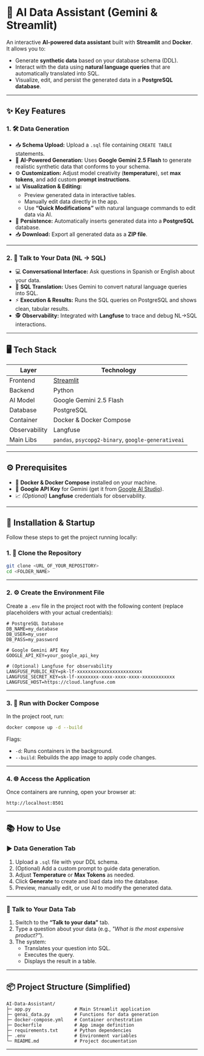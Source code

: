 # 🚀 AI Data Assistant (Gemini & Streamlit)

An interactive **AI-powered data assistant** built with **Streamlit** and **Docker**.  
It allows you to:

- Generate **synthetic data** based on your database schema (DDL).
- Interact with the data using **natural language queries** that are automatically translated into SQL.
- Visualize, edit, and persist the generated data in a **PostgreSQL database**.

---

## ✨ Key Features

### 1. 🛠️ Data Generation

- 📥 **Schema Upload:** Upload a `.sql` file containing `CREATE TABLE` statements.
- 🤖 **AI-Powered Generation:** Uses **Google Gemini 2.5 Flash** to generate realistic synthetic data that conforms to your schema.
- ⚙️ **Customization:** Adjust model creativity (**temperature**), set **max tokens**, and add custom **prompt instructions**.
- 📊 **Visualization & Editing:**
  - Preview generated data in interactive tables.
  - Manually edit data directly in the app.
  - Use **“Quick Modifications”** with natural language commands to edit data via AI.
- 💾 **Persistence:** Automatically inserts generated data into a **PostgreSQL** database.
- 📥 **Download:** Export all generated data as a **ZIP file**.

---

### 2. 💬 Talk to Your Data (NL → SQL)

- 💻 **Conversational Interface:** Ask questions in Spanish or English about your data.
- 🔀 **SQL Translation:** Uses Gemini to convert natural language queries into SQL.
- ⚡ **Execution & Results:** Runs the SQL queries on PostgreSQL and shows clean, tabular results.
- 🕵️ **Observability:** Integrated with **Langfuse** to trace and debug NL→SQL interactions.

---

## 🖥️ Tech Stack

| Layer         | Technology                                         |
| ------------- | -------------------------------------------------- |
| Frontend      | [Streamlit](https://streamlit.io/)                 |
| Backend       | Python                                             |
| AI Model      | Google Gemini 2.5 Flash                            |
| Database      | PostgreSQL                                         |
| Container     | Docker & Docker Compose                            |
| Observability | Langfuse                                           |
| Main Libs     | `pandas`, `psycopg2-binary`, `google-generativeai` |

---

## ⚙️ Prerequisites

- 🐳 **Docker & Docker Compose** installed on your machine.
- 🔑 **Google API Key** for Gemini (get it from [Google AI Studio](https://aistudio.google.com/)).
- 📈 _(Optional)_ **Langfuse** credentials for observability.

---

## 🚀 Installation & Startup

Follow these steps to get the project running locally:

### 1. 📂 Clone the Repository

```bash
git clone <URL_OF_YOUR_REPOSITORY>
cd <FOLDER_NAME>
```

---

### 2. ⚙️ Create the Environment File

Create a `.env` file in the project root with the following content (replace placeholders with your actual credentials):

```env
# PostgreSQL Database
DB_NAME=my_database
DB_USER=my_user
DB_PASS=my_password

# Google Gemini API Key
GOOGLE_API_KEY=your_google_api_key

# (Optional) Langfuse for observability
LANGFUSE_PUBLIC_KEY=pk-lf-xxxxxxxxxxxxxxxxxxxxxxxx
LANGFUSE_SECRET_KEY=sk-lf-xxxxxxxx-xxxx-xxxx-xxxx-xxxxxxxxxxxx
LANGFUSE_HOST=https://cloud.langfuse.com
```

---

### 3. 🐳 Run with Docker Compose

In the project root, run:

```bash
docker compose up -d --build
```

Flags:

- `-d`: Runs containers in the background.
- `--build`: Rebuilds the app image to apply code changes.

---

### 4. 🌐 Access the Application

Once containers are running, open your browser at:

```
http://localhost:8501
```

---

## 📚 How to Use

### ▶️ **Data Generation Tab**

1. Upload a `.sql` file with your DDL schema.
2. (Optional) Add a custom prompt to guide data generation.
3. Adjust **Temperature** or **Max Tokens** as needed.
4. Click **Generate** to create and load data into the database.
5. Preview, manually edit, or use AI to modify the generated data.

---

### 💬 **Talk to Your Data Tab**

1. Switch to the **“Talk to your data”** tab.
2. Type a question about your data (e.g., _"What is the most expensive product?"_).
3. The system:
   - Translates your question into SQL.
   - Executes the query.
   - Displays the result in a table.

---

## 📦 Project Structure (Simplified)

```
AI-Data-Assistant/
├─ app.py                # Main Streamlit application
├─ genai_data.py         # Functions for data generation
├─ docker-compose.yml    # Container orchestration
├─ Dockerfile            # App image definition
├─ requirements.txt      # Python dependencies
├─ .env                  # Environment variables
└─ README.md             # Project documentation
```

---
